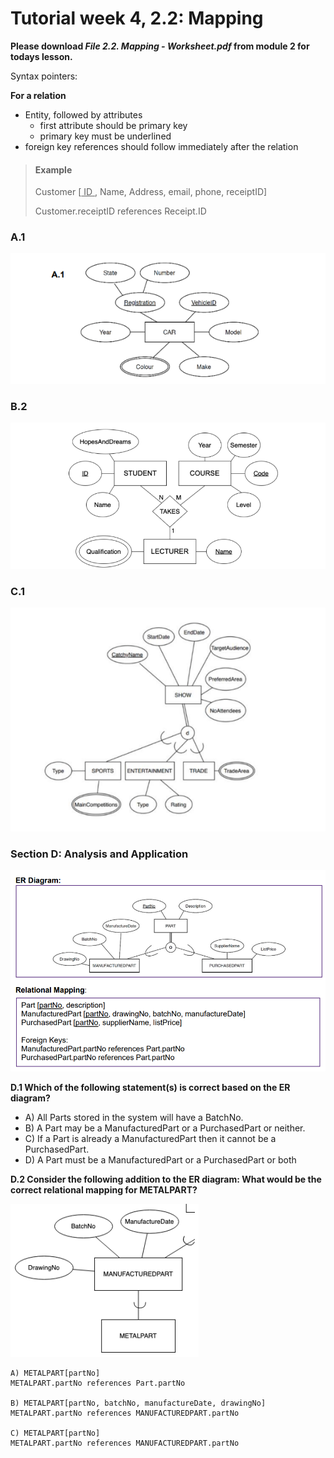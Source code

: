 # Tutorial week 4, 2.2: Mapping

**Please download *File 2.2. Mapping - Worksheet.pdf* from module 2 for todays lesson.**

Syntax pointers:

**For a relation**
- Entity, followed by attributes
  - first attribute should be primary key
  - primary key must be underlined
- foreign key references should follow immediately after the relation

> #### Example
> Customer [<u> ID </u>, Name, Address, email, phone, receiptID]
>
> Customer.receiptID references Receipt.ID


### A.1

![alt text](assets\IMG55.PNG)

>
>
>
>


### B.2

![alt text](assets\IMG56.PNG)

>
>
>
>


### C.1

![alt text](assets\IMG57.PNG)

>
>
>
>


### Section D: Analysis and Application
![alt text](assets\IMG58.PNG)

**D.1 Which of the following statement(s) is correct based on the ER diagram?**
- A) All Parts stored in the system will have a BatchNo.
- B) A Part may be a ManufacturedPart or a PurchasedPart or neither.
- C) If a Part is already a ManufacturedPart then it cannot be a PurchasedPart.
- D) A Part must be a ManufacturedPart or a PurchasedPart or both


**D.2 Consider the following addition to the ER diagram: What would be the correct relational mapping for METALPART?**

![alt text](assets\IMG59.PNG)

```
A) METALPART[partNo]
METALPART.partNo references Part.partNo

B) METALPART[partNo, batchNo, manufactureDate, drawingNo]
METALPART.partNo references MANUFACTUREDPART.partNo

C) METALPART[partNo]
METALPART.partNo references MANUFACTUREDPART.partNo
```